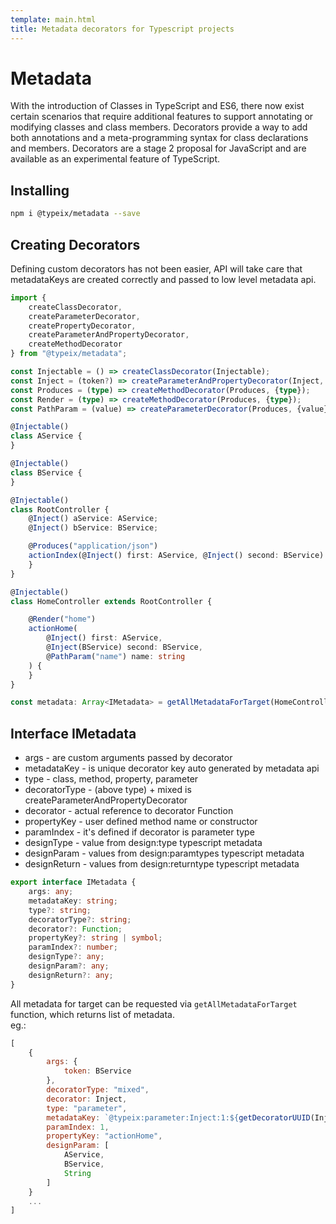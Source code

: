 ```yaml
---
template: main.html 
title: Metadata decorators for Typescript projects
---
```

# Metadata
With the introduction of Classes in TypeScript and ES6, there now exist certain scenarios that require additional
features to support annotating or modifying classes and class members. Decorators provide a way to add both annotations
and a meta-programming syntax for class declarations and members. Decorators are a stage 2 proposal for JavaScript and
are available as an experimental feature of TypeScript.

## Installing

```bash
npm i @typeix/metadata --save
```

## Creating Decorators

Defining custom decorators has not been easier, API will take care that metadataKeys are created correctly and passed to
low level metadata api.

```ts
import {
    createClassDecorator,
    createParameterDecorator,
    createPropertyDecorator,
    createParameterAndPropertyDecorator,
    createMethodDecorator
} from "@typeix/metadata";

const Injectable = () => createClassDecorator(Injectable);
const Inject = (token?) => createParameterAndPropertyDecorator(Inject, {token});
const Produces = (type) => createMethodDecorator(Produces, {type});
const Render = (type) => createMethodDecorator(Produces, {type});
const PathParam = (value) => createParameterDecorator(Produces, {value});

@Injectable()
class AService {
}

@Injectable()
class BService {
}

@Injectable()
class RootController {
    @Inject() aService: AService;
    @Inject() bService: BService;

    @Produces("application/json")
    actionIndex(@Inject() first: AService, @Inject() second: BService) {
    }
}

@Injectable()
class HomeController extends RootController {

    @Render("home")
    actionHome(
        @Inject() first: AService,
        @Inject(BService) second: BService,
        @PathParam("name") name: string
    ) {
    }
}

const metadata: Array<IMetadata> = getAllMetadataForTarget(HomeController);
```

## Interface IMetadata
* args - are custom arguments passed by decorator
* metadataKey - is unique decorator key auto generated by metadata api
* type - class, method, property, parameter
* decoratorType - (above type) + mixed is createParameterAndPropertyDecorator
* decorator - actual reference to decorator Function
* propertyKey - user defined method name or constructor
* paramIndex - it's defined if decorator is parameter type
* designType - value from design:type typescript metadata
* designParam - values from design:paramtypes typescript metadata
* designReturn - values from design:returntype typescript metadata
```ts
export interface IMetadata {
    args: any;
    metadataKey: string;
    type?: string;
    decoratorType?: string;
    decorator?: Function;
    propertyKey?: string | symbol;
    paramIndex?: number;
    designType?: any;
    designParam?: any;
    designReturn?: any;
}
```
All metadata for target can be requested via `getAllMetadataForTarget` function, which returns list of metadata. <br />
eg.:
```js
[
    {
        args: {
            token: BService
        },
        decoratorType: "mixed",
        decorator: Inject,
        type: "parameter",
        metadataKey: `@typeix:parameter:Inject:1:${getDecoratorUUID(Inject)}`,
        paramIndex: 1,
        propertyKey: "actionHome",
        designParam: [
            AService,
            BService,
            String
        ]
    }
    ...
]
```